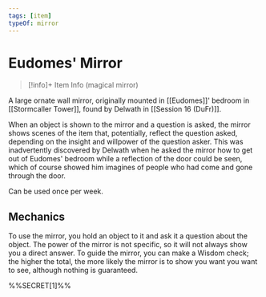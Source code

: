 ```yaml
---
tags: [item]
typeOf: mirror
---
```

# Eudomes' Mirror
>[!info]+ Item Info
>(magical mirror)

A large ornate wall mirror, originally mounted in [[Eudomes]]' bedroom in [[Stormcaller Tower]], found by Delwath in [[Session 16 (DuFr)]].

When an object is shown to the mirror and a question is asked, the mirror shows scenes of the item that, potentially, reflect the question asked, depending on the insight and willpower of the question asker. 
This was inadvertently discovered by Delwath when he asked the mirror how to get out of Eudomes' bedroom while a reflection of the door could be seen, which of course showed him imagines of people who had come and gone through the door. 

Can be used once per week. 

## Mechanics

To use the mirror, you hold an object to it and ask it a question about the object. The power of the mirror is not specific, so it will not always show you a direct answer. To guide the mirror, you can make a Wisdom check; the higher the total, the more likely the mirror is to show you want you want to see, although nothing is guaranteed. 

%%SECRET[1]%%